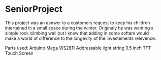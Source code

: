 # SeniorProject
This project was an asnwer to a customers request to keep his children intertained in a small space during the winter. 
Originaly he was wanting a simple rock climbing wall but I knew that adding in some softare would make a world of difference to the longevity of the investements relevence. 


Parts used:
Arduino Mega
WS2811 Addressable light string
3.5 inch TFT Touch Screen

